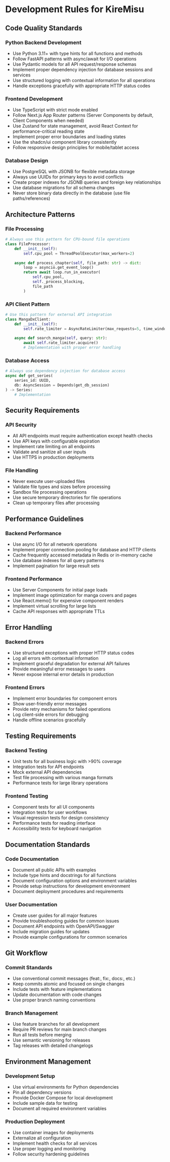 # Development Rules for KireMisu

## Code Quality Standards

### Python Backend Development
- Use Python 3.11+ with type hints for all functions and methods
- Follow FastAPI patterns with async/await for I/O operations
- Use Pydantic models for all API request/response schemas
- Implement proper dependency injection for database sessions and services
- Use structured logging with contextual information for all operations
- Handle exceptions gracefully with appropriate HTTP status codes

### Frontend Development
- Use TypeScript with strict mode enabled
- Follow Next.js App Router patterns (Server Components by default, Client Components when needed)
- Use Zustand for state management, avoid React Context for performance-critical reading state
- Implement proper error boundaries and loading states
- Use the shadcn/ui component library consistently
- Follow responsive design principles for mobile/tablet access

### Database Design
- Use PostgreSQL with JSONB for flexible metadata storage
- Always use UUIDs for primary keys to avoid conflicts
- Create proper indexes for JSONB queries and foreign key relationships
- Use database migrations for all schema changes
- Never store binary data directly in the database (use file paths/references)

## Architecture Patterns

### File Processing
```python
# Always use this pattern for CPU-bound file operations
class FileProcessor:
    def __init__(self):
        self.cpu_pool = ThreadPoolExecutor(max_workers=2)
        
    async def process_chapter(self, file_path: str) -> dict:
        loop = asyncio.get_event_loop()
        return await loop.run_in_executor(
            self.cpu_pool, 
            self._process_blocking, 
            file_path
        )
```

### API Client Pattern
```python
# Use this pattern for external API integration
class MangaDxClient:
    def __init__(self):
        self.rate_limiter = AsyncRateLimiter(max_requests=5, time_window=1)
    
    async def search_manga(self, query: str):
        await self.rate_limiter.acquire()
        # Implementation with proper error handling
```

### Database Access
```python
# Always use dependency injection for database access
async def get_series(
    series_id: UUID,
    db: AsyncSession = Depends(get_db_session)
) -> Series:
    # Implementation
```

## Security Requirements

### API Security
- All API endpoints must require authentication except health checks
- Use API keys with configurable expiration
- Implement rate limiting on all endpoints
- Validate and sanitize all user inputs
- Use HTTPS in production deployments

### File Handling
- Never execute user-uploaded files
- Validate file types and sizes before processing
- Sandbox file processing operations
- Use secure temporary directories for file operations
- Clean up temporary files after processing

## Performance Guidelines

### Backend Performance
- Use async I/O for all network operations
- Implement proper connection pooling for database and HTTP clients
- Cache frequently accessed metadata in Redis or in-memory cache
- Use database indexes for all query patterns
- Implement pagination for large result sets

### Frontend Performance
- Use Server Components for initial page loads
- Implement image optimization for manga covers and pages
- Use React.memo() for expensive component renders
- Implement virtual scrolling for large lists
- Cache API responses with appropriate TTLs

## Error Handling

### Backend Errors
- Use structured exceptions with proper HTTP status codes
- Log all errors with contextual information
- Implement graceful degradation for external API failures
- Provide meaningful error messages to users
- Never expose internal error details in production

### Frontend Errors
- Implement error boundaries for component errors
- Show user-friendly error messages
- Provide retry mechanisms for failed operations
- Log client-side errors for debugging
- Handle offline scenarios gracefully

## Testing Requirements

### Backend Testing
- Unit tests for all business logic with >90% coverage
- Integration tests for API endpoints
- Mock external API dependencies
- Test file processing with various manga formats
- Performance tests for large library operations

### Frontend Testing
- Component tests for all UI components
- Integration tests for user workflows
- Visual regression tests for design consistency
- Performance tests for reading interface
- Accessibility tests for keyboard navigation

## Documentation Standards

### Code Documentation
- Document all public APIs with examples
- Include type hints and docstrings for all functions
- Document configuration options and environment variables
- Provide setup instructions for development environment
- Document deployment procedures and requirements

### User Documentation
- Create user guides for all major features
- Provide troubleshooting guides for common issues
- Document API endpoints with OpenAPI/Swagger
- Include migration guides for updates
- Provide example configurations for common scenarios

## Git Workflow

### Commit Standards
- Use conventional commit messages (feat:, fix:, docs:, etc.)
- Keep commits atomic and focused on single changes
- Include tests with feature implementations
- Update documentation with code changes
- Use proper branch naming conventions

### Branch Management
- Use feature branches for all development
- Require PR reviews for main branch changes
- Run all tests before merging
- Use semantic versioning for releases
- Tag releases with detailed changelogs

## Environment Management

### Development Setup
- Use virtual environments for Python dependencies
- Pin all dependency versions
- Provide Docker Compose for local development
- Include sample data for testing
- Document all required environment variables

### Production Deployment
- Use container images for deployments
- Externalize all configuration
- Implement health checks for all services
- Use proper logging and monitoring
- Follow security hardening guidelines